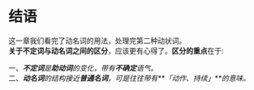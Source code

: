 # 结语

这一章我们看完了动名词的用法，处理完第二种动状词。  
**关于不定词与动名词之间的区分**，应该更有心得了。**区分的重点**在于: 
 
一、<em>**不定词**是**助动词**的变化，带有**不确定**语气。</em>  
二、<em>**动名词**的结构接近**普通名词**，可是往往带有**「动作、持续」**的意味。</em>   